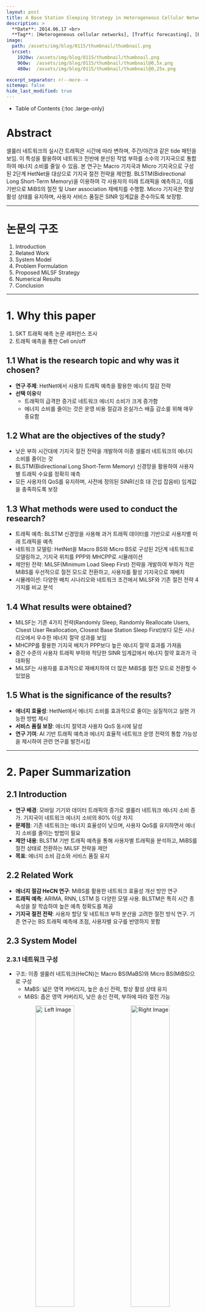 ```yaml
---
layout: post
title: A Base Station Sleeping Strategy in Heterogeneous Cellular Networks Based on User Traffic Prediction
description: >
  **Date**: 2014.06.17 <br>
  **Tag**: [Heterogeneous cellular networks], [Traffic forecasting], [Energy saving], [SINR], [Quality of service], [BLSTM]
image: 
  path: /assets/img/blog/0115/thumbnail/thumbnail.png
  srcset: 
    1920w: /assets/img/blog/0115/thumbnail/thumbnail.png
    960w:  /assets/img/blog/0115/thumbnail/thumbnail@0,5x.png
    480w:  /assets/img/blog/0115/thumbnail/thumbnail@0,25x.png

excerpt_separator: <!--more-->
sitemap: false
hide_last_modified: true
---
```


<!--more-->
- Table of Contents
{:toc .large-only}

# Abstract

셀룰러 네트워크의 실시간 트래픽은 시간에 따라 변하며, 주간/야간과 같은 tide 패턴을 보임. 이 특성을 활용하여 네트워크 전반에 분산된 작업 부하를 소수의 기지국으로 통합하여 에너지 소비를 줄일 수 있음. 본 연구는 Macro 기지국과 Micro 기지국으로 구성된 2단계 HetNet을 대상으로 기지국 절전 전략을 제안함. BLSTM(Bidirectional Long Short-Term Memory)을 이용하여 각 사용자의 미래 트래픽을 예측하고, 이를 기반으로 MiBS의 절전 및 User association 재배치를 수행함. Micro 기지국은 항상 활성 상태를 유지하며, 사용자 서비스 품질은 SINR 임계값을 준수하도록 보장함.

  
---

# 논문의 구조

1. Introduction
2. Related Work
3. System Model
4. Problem Formulation
5. Proposed MiLSF Strategy
6. Numerical Results
7. Conclusion

---

# 1. Why this paper

1. SKT 트래픽 예측 논문 레퍼런스 조사
2. 트래픽 예측을 통한 Cell on/off

## 1.1 What is the research topic and why was it chosen?

- **연구 주제**: HetNet에서 사용자 트래픽 예측을 활용한 에너지 절감 전략
- **선택 이유**략
  - 트래픽의 급격한 증가로 네트워크 에너지 소비가 크게 증가함
  - 에너지 소비를 줄이는 것은 운영 비용 절감과 온실가스 배출 감소를 위해 매우 중요함
  
## 1.2 What are the objectives of the study?

- 낮은 부하 시간대에 기지국 절전 전략을 개발하여 이종 셀룰러 네트워크의 에너지 소비를 줄이는 것
- BLSTM(Bidirectional Long Short-Term Memory) 신경망을 활용하여 사용자별 트래픽 수요를 정확히 예측
- 모든 사용자의 QoS를 유지하며, 사전에 정의된 SINR(신호 대 간섭 잡음비) 임계값을 충족하도록 보장


## 1.3 What methods were used to conduct the research?

- 트래픽 예측: BLSTM 신경망을 사용해 과거 트래픽 데이터를 기반으로 사용자별 미래 트래픽을 예측
- 네트워크 모델링: HetNet을 Macro BS와 Micro BS로 구성된 2단계 네트워크로 모델링하고, 기지국 위치를 PPP와 MHCPP로 시뮬레이션
- 제안된 전략: MiLSF(Minimum Load Sleep First) 전략을 개발하여 부하가 적은 MiBS를 우선적으로 절전 모드로 전환하고, 사용자를 활성 기지국으로 재배치
- 시뮬레이션: 다양한 배치 시나리오와 네트워크 조건에서 MiLSF와 기존 절전 전략 4가지를 비교 분석

## 1.4 What results were obtained?

- MiLSF는 기존 4가지 전략(Randomly Sleep, Randomly Reallocate Users, Clsest User Reallocation, Closest Base Station Sleep First)보다 모든 시나리오에서 우수한 에너지 절약 성과를 보임
- MHCPP를 활용한 기지국 배치가 PPP보다 높은 에너지 절약 효과를 가져옴
- 중간 수준의 사용자 트래픽 부하와 적당한 SINR 임계값에서 에너지 절약 효과가 극대화됨
- MiLSF는 사용자를 효과적으로 재배치하여 더 많은 MiBS를 절전 모드로 전환할 수 있었음


## 1.5 What is the significance of the results?

- **에너지 효율성**: HetNet에서 에너지 소비를 효과적으로 줄이는 실질적이고 실현 가능한 방법 제시
- **서비스 품질 보장**: 에너지 절약과 사용자 QoS 동시에 달성
- **연구 기여**: AI 기반 트래픽 예측과 에너지 효율적 네트워크 운영 전략의 통합 가능성을 제시하여 관련 연구를 발전시킴

---

# 2. Paper Summarization

## 2.1 Introduction

- **연구 배경**: 모바일 기기와 데이터 트래픽의 증가로 셀룰러 네트워크 에너지 소비 증가. 기지국이 네트워크 에너지 소비의 80% 이상 차지
- **문제점**: 기존 네트워크는 에너지 효율성이 낮으며, 사용자 QoS를 유지하면서 에너지 소비를 줄이는 방법이 필요
- **제안 내용**: BLSTM 기반 트래픽 예측을 통해 사용자별 트래픽을 분석하고, MiBS를 절전 상태로 전환하는 MiLSF 전략을 제안
- **목표**: 에너지 소비 감소와 서비스 품질 유지

## 2.2 Related Work

- **에너지 절감 HeCN 연구**: MiBS를 활용한 네트워크 효율성 개선 방안 연구
- **트래픽 예측**: ARIMA, RNN, LSTM 등 다양한 모델 사용. BLSTM은 특히 시간 종속성을 잘 학습하여 높은 예측 정확도를 제공
- **기지국 절전 전략**: 사용자 할당 및 네트워크 부하 분산을 고려한 절전 방식 연구. 기존 연구는 BS 트래픽 예측에 초점, 사용자별 요구를 반영하지 못함

## 2.3 System Model


### 2.3.1 네트워크 구성
- 구조: 이종 셀룰러 네트워크(HeCN)는 Macro BS(MaBS)와 Micro BS(MiBS)으로 구성
  - MaBS: 넓은 영역 커버리지, 높은 송신 전력, 항상 활성 상태 유지
  - MiBS: 좁은 영역 커버리지, 낮은 송신 전력, 부하에 따라 절전 가능


<p align="center">
  <img src="/assets/img/blog/0115/fig/fig.1.1.png" alt="Left Image" width="45%" style="margin-right: 10px;">
  <img src="/assets/img/blog/0115/fig/fig.1.2.png" alt="Right Image" width="45%" style="margin-left: 10px;">
</p>


- 배치 방식:
  - **PPP(Poisson Point Process)**: BS들이 독립적으로 배치되며, 현실적인 네트워크 배치를 모델링 가능
  - **MHCPP(Matern Hard-Core Point Process)**: PPP 기반 배치에서 BS 간 간섭을 줄이기 위해 최소 거리 제약 추가


### 2.3.2 트래픽 예측 모델
- BLSTM(Bidirectional Long Short-Term Memory)
  - 과거 트래픽 데이터를 기반으로 사용자별 미래 트래픽 수요를 예측
  - 양방향 정보 흐름으로 시간 의존성과 장기적인 패턴 학습 가능
  - BLSTM은 높은 예측 정확도를 제공하며, 특히 피크 트래픽에서 RNN 및 ARIMA보다 우수


### 2.3.3 SINR 모델

| **기호**         | **설명**                                                                              | **단위**                     |
|------------------|--------------------------------------------------------------------------------------|-----------------------------|
| $$ S_{i,k} $$    | 사용자 $$ k $$가 기지국 $$ i $$에서 수신한 SINR                                          | dB               |
| $$ p_{\theta(i)} $$ | 기지국 $$ i $$의 송신 전력 (단일 안테나 기준)                                           | W                   |
| $$ f_{\theta(i)} $$ | 기지국 $$ i $$의 주파수                                                               | Hz                         |
| $$ w_{\theta(i)} $$ | 기지국 $$ i $$의 대역폭                                                              | Hz                         |
| $$ L_{i,k} $$    | 사용자 $$ k $$와 기지국 $$ i $$ 간의 경로 손실                                            | dB               |
| $$ \rho_{i,k} $$ | 사용자 $$ k $$와 기지국 $$ i $$ 간의 소규모 페이딩 계수 (Rayleigh fading, 지수분포)         | -                    |
| $$ \eta_0 $$     | 잡음 스펙트럼 밀도 (Noise spectral density)                                            | W/Hz                      |
| $$ d_{i,k} $$    | 사용자 $$ k $$와 기지국 $$ i $$ 간의 거리                                                | m                   |
| $$ c $$          | 빛의 속도 ($$3 \times 10^8$$)                                                          | m/s                       |
| $$ \beta $$      | 경로 손실 지수 (Path loss exponent)                                                    | -                     |
| $$ \gamma_0 $$   | SINR 임계값                                                                            | dB               |
| $$ \Psi_{M} $$   | 거대 기지국(MaBS) 집합                                                                 | -                          |
| $$ \Psi_{S} $$   | 소형 기지국(MiBS) 집합                                                                 | -                          |
| $$ \Psi_{K} $$   | 사용자 집합                                                                             | -                          |
| $$ \theta(i) $$  | 기지국 $$ i $$의 유형 (MaBS: 1, MiBS: 2)                                               | -                     |


#### 2.3.3.1 기지국 유형 정의 ($$ \theta(i) $$)

기지국 $$ i $$의 유형을 나타내는 이진 값:

$$
\theta(i) =
\begin{cases} 
1, & \text{if } i \in \Psi_{M}, \\
2, & \text{if } i \in \Psi_{S}.
\end{cases}
$$


#### 2.3.3.2 경로 손실 모델 ($$ L_{i,k} $$)

사용자 $$ k $$와 기지국 $$ i $$ 간의 경로 손실:

$$
L_{i,k} = 20 \log \left( \frac{4 \pi f_{\theta(i)}^c}{c} \right) 
+ 10 \beta \log(d_{i,k}),
\quad \forall k \in \Psi_{K}, \ i \in \Psi_{M} \cup \Psi_{S}.
$$

#### 2.3.3.3 SINR 계산 ($$ S_{i, k}$$)

사용자 $$ k $$가 기지국 $$ i $$에서 수신한 SINR:

$$
S_{i,k} = \frac{p_{\theta(i)} \rho_{i,k} L_{i,k}^{-1}}
{\sum_{j \in \Psi_{M} \cup \Psi_{S} \setminus \{i\}} 
p_{\theta(j)} \rho_{j,k} L_{j,k}^{-1} 
+ \eta_0 w_{\theta(i)}},
\quad \forall k \in \Psi_{K}, \ i \in \Psi_{M} \cup \Psi_{S}.
$$


### 2.3.4 BS 전력 소비 모델

| **기호**             | **설명**                                                                           | **단위**         |
|----------------------|-----------------------------------------------------------------------------------|-----------------|
| $$ \mu_i(t) $$       | 시간 $$ t $$에서 기지국 $$ i $$의 부하 비율                                           | -    |
| $$ \Psi_i^K(t) $$    | 시간 $$ t $$에 기지국 $$ i $$에 연결된 사용자 집합                                     | -               |
| $$ P_{\theta(i)}^\alpha $$         | 기지국 활성 상태 전력 소비                                              | W               |
| $$ \alpha_{\theta(i)} $$ | 기지국 $$ i $$의 송신 안테나 개수 (MaBS: $$ \alpha_1 $$, MiBS: $$ \alpha_2 $$)       | -               |
| $$ p_{\theta(i)}^{c} $$ | 기지국 $$ i $$의 회로 전력 소비(절전 상태)                                                     | W               |



#### 2.3.4.1 사용자 요구 대역폭 계산

사용자 $$k$$가 기지국 $$i$$에 연결되었을 때, 주어진 시간 $$t$$에서 SINR이 임계값 $$\gamma_{0}$$ 이상이면, Shannon-Hartley 이론에 따라 요구 대역폭은 아래와 같이 계산

$$
b_{i,k}(t) = \frac{r_k(t)}{\log_2 \left( 1 + S_{i,k} \right)}, \forall S_{i,k} \geq \gamma_0
$$


#### 2.3.4.2 기지국 부하 계산

기지국 $$i$$에 연결된 사용자들의 요구 대역폭으로부터 부하 비율을 계산할 수 있음. 시간 $$t$$에서 기지국 $$i$$의 부하는 다음과 같이 정의됨

$$
\mu_i(t) = \sum_{k \in \Psi_K^i(t)}\frac{b_{i,k}(t)}{w_{\theta(i)}}
$$


#### 2.3.4.3 기지국 전력 소비 모델

활성 상태에서의 기지국 $$i$$의 전력 소비는 **송신 전력**과 **회로 전력**으로 나뉨

$$
P_{\theta(i)}^{\alpha}(t) = \alpha_{\theta(i)}p_{\theta(i)}\mu_i(t) + p_{\theta(i)}^c
$$


#### 2.3.5 BLSTM 모델

![Fig 1](/assets/img/blog/0115/fig/BLSTM.png)

- BLSTM(Bidirectional Long Short-Term Memory)
  - 시계열 데이터를 양방향으로 학습하는 RNN(Recurrent Neural Network)의 한 종류
  - 과거와 미래 정보를 모두 활용하여 더 정확한 예측 수행
  - LSTM의 구조를 확장하여 Long-term dependencies와 패턴을 효과적으로 학습함

- 사용 목적
  - 네트워크 트래픽의 시간적 변화 패턴을 예측
  - 각 사용자별 미래 트래픽을 정확히 예측하여 기지국 절전 저략에 활용


BLSTM 모델은 두 개의 LSTM 네트워크(Forward와 Backward)로 구성됨

- Forward LSTM: 입력 데이터를 시간 순서대로 처리하여 패턴을 학습
- Backward LSTM: 입력 데이터를 시간 역순으로 처리하여 추가적인 정보를 학습
- 두 결과를 병합하여 최종 출력값을 생성



### 2.4 문제 정의

- **목표**: MiBS를 선택적으로 절전 상태로 전환해 네트워크 에너지 소비를 최소화
- **제약조건**:
  - 모든 사용자의 SINR이 임계값 이상이어야 함
  - 각 사용자의 트래픽 요구량을 충족해야 함
  - 기지국은 과부하 상태가 되어서는 안됨
- **최적화 문제**: 에너지 소비를 최소화하는 MiBS 절전 전략 설계


#### 2.4.1 변수 정의

- Action Vector($$a_t^{\phi}(t)$$)
: 기지국의 활성 상태를 나타내는 벡터

  - $$ a_{\phi}^{i}(t) = 1 $$: 시간 $$t$$에 기지국 $$ i $$가 활성 상태
  - $$ a_{\phi}^{i}(t) = 0 $$: 시간 $$t$$에 기지국 $$ i $$가 절전 상태

- 활성 및 절전 기지국 집합
  - $$ \mathcal{L}^{active}(t) = \{i \vert a_i^{\phi}(t = 1)\} $$: 시간 $$t$$에 활성 상태인 기지국 집합
  - $$ \mathcal{L}^{active}(t) = \{i \vert a_i^{\phi}(t = 0)\} $$: 시간 $$t$$에 절전 상태인 기지국 집합


- 최대 트래픽 요구량($$R_k$$)

$$
R_k = \max_{t \in [T_1, T_2]} r_k(t), \quad \forall k \in \Psi_K.
$$


#### 2.4.2 최적화 목표

- $$[T_1, T_2]$$ 동안 두 계층 HeCN의 전체 에너지 소비를 최소화하는 것이 최적화 문제의 목표
- 총 전력 소비: 시간 $$t$$에 모든 기지국의 총 전력 소비는 다음과 같이 정의됨

$$
\min_{\phi} \int_{T_1}^{T_2}
\sum_{i \in \Psi_M \cup \Psi_S}
\left( a_i^\phi(t) P^\alpha_{\theta(i)}(t)
+	\left( 1 - a_i^\phi(t) \right) P_{\theta(i)}^s \right) dt,
$$


### 2.5 Proposed MiLSF Strategy

Minimum Load Sleep First Algorithm(MiLSF)는 부하가 적은 MiBS부터 절전 상태로 전환하여 네트워크의 에너지 소비를 줄이는 전략임

#### 2.5.1 알고리즘 목표

- 네트워크 에너지 소비를 줄이기 위해 부하가 낮은 MiBS를 절전 상태로 전환
- 사용자의 QoS를 유지하면서 기지국 부하를 재분배


#### 2.5.2 알고리즘 절차

![Fig 5](/assets/img/blog/0115/fig/MiLSF.png)


##### Step 1. 초기화

1. 활성 상태의 모든 MiBS 집합을 정의

$$ \mathcal{I}_{\text{active}}(t) = { i \mid a_i^\phi(t) = 1, i \in \Psi_S } $$


2. 절전 상태 기지국 집합 초기화

$$ \mathcal{I}_{\text{sleep}}(t) = \emptyset $$


#### Step 2. MiBS 부하 정렬

활성 상태 MiBS의 부하를 기준으로 오름차순 정렬 

$$ i_1, i_2, \ldots, i_N \in \mathcal{I}{\text{active}}(t), \quad \text{where } \mu{i_1}(t) \leq \mu_{i_2}(t) \leq \cdots \leq \mu_{i_N}(t) $$


#### Step 3. 절전 가능 여부 평가

부하가 가장 낮은 MiBS부터 절전 가능 여부를 평가

##### 1. MiBS $$i$$의 사용자를 인접한 활성 기지국으로 재배치

$$
\mu_j(t) = \mu_j(t) + \sum_{k \in \Psi_i^K(t)} \frac{b_{j,k}(t)}{w_{\theta(j)}},
\quad j \in \mathcal{I}_{\text{active}}(t) \setminus {i}.
$$

##### 2. 제약 조건 확인

- 모든 사용자의 SINR: $$ S_{j,k} \geq \gamma_0, \quad \forall k \in \Psi_i^K(t), \quad \forall j \in \mathcal{I}_{\text{active}}(t) $$
- 기지국 부하: $$ \mu_j(t) \leq 1, \quad \forall j \in \mathcal{I}_{\text{active}}(t) $$

##### 3. 조건이 만족되면 MiBS $$i$$를 절전 상태로 전환

$$
a_i^\phi(t) = 0, \quad \mathcal{I}{\text{sleep}}(t) = \mathcal{I}{\text{sleep}}(t) \cup {i}
$$

##### 4. 조건이 만족되지 않으면 MiBS $$i$$는 활성 상태 유지


#### Step 4: 반복

절전 가능 여부를 평가한 MiBS를 제외한 나머지 기지국으로 돌아가 Step 3을 반복, 모든 MiBS를 평가할 때까지 반복함


#### 2.5.3 알고리즘 종료 조건
- 모든 MiBS를 평가한 후 더 이상 절전 상태로 전환할 수 없는 경우 알고리즘 종료
- 절전 상태 기지국 집합 $$\mathcal{J}_{sleep}(t)$$과 활성 상태 기지국 집합 $$\mathcal{J}_{active}(t)$$ 반환


## Numerical Results 

### 실험 목표

- BLSTM 기반 트래픽 예측 모델과 MiLSF 알고리즘의 성능 평가
- 기존 절전 전략과의 비교를 통해 MiLSF의 에너지 효율성 및 QoS 유지 능력을 검증


### BLSTM 트래픽 예측 성능

##### 실험 설정
  - 다양한 트래픽 패턴에서 BLSTM의 예측 성능 평가
  - 비교 모델: RNN, ARIMA



![Fig 7](/assets/img/blog/0115/fig/fig.7.png)
![Fig 8](/assets/img/blog/0115/fig/fig.8.png)
![Fig 9](/assets/img/blog/0115/fig/fig.9.png)


##### 결과 요약

![Fig 6](/assets/img/blog/0115/fig/MAE.png)


예측 정확도:
  - BLSTM은 RNN 및 ARIMA 보다 Mean Absolute Error(MAE)와 Root Mean Square Error(RMSE)에서 더 낮은 값을 기록
  - 특히 트래픽 피크 시간에서 예측 성능이 우수


시계열 데이터의 학습:
  - BLSTM은 양방향 학습을 통해 장기적이고 복잡한 트래픽 변화를 더 잘 포착
을

### MiLSF 알고리즘 성능

##### 실험 설정

![Table 1](/assets/img/blog/0115/fig/table.1.png)


- 다양한 네트워크 부하와 배치 조건에서 MiLSF와 기존 절전 전략의 비교. 추가적으로 low-load 기간(10:00 p.m. - 6:00 a.m.)에는 user들의 움직임이 없는 것으로 고려하였음.

$$\rightarrow$$ 결정한 MiBS들을 10:00 p.m. - 6:00 a.m.에 sleep 모드로 전환
$$\rightarrow$$ 이 시간대 sleep 할 최적의 MiBS들을 고르는 것이 중요
  

- 비교 전략
  - Randomly Sleep(RS): 임의로 기지국을 절전 모드로 전환
  - CUR(Closest User Reallocation): 사용자 재배치를 통해 가까운 기지국 연결
  - CBSSF(Closest Base Station Sleep First): 가장 가까운 기지국부터 절전


#### 결과 요약

- 에너지 절감
  - MiLSF가 RS, CUR, CBSSF보다 에너지 소비를 크게 줄임
  - 특히 네트워크 부하가 낮은 시나리오에서 에너지 절감률이 가장 높음

- 기지국 배치의 영향
  - PPP 배치: MiLSF가 효율적으로 작동하며, 부하 분산 효과를 극대화
  - MHCPP 배치: 간섭이 줄어들며, MiLSF의 에너지 절감률이 더욱 향상

- 사용자 수의 영향
  - 사용자 수가 증가할수록 MiLSF는 에너지 절감률을 유지하면서 QoS를 만족
  - 기존 전략은 사용자 증가 시 QoS가 약화되는 경향을 보임


![Fig 10](/assets/img/blog/0115/fig/fig.10.png)


- SINR 임계값 변화
  - 높은 SINR 임계값에서도 MiLSF는 QoS를 유지하며, 에너지 절감 효과를 제공

![Fig 10](/assets/img/blog/0115/fig/fig.10.png)



- 절전 기지국 개수 변화
  - 네트워크 부하가 낮을수록 더 많은 MiBS를 절전 상태로 전환 가능
  - MiLSF는 절전 가능한 MiBS의 개수를 최대화하면서 QoS를 유지
  - 네트워크 부하가 증가하면 MiBS를 활성 상태로 유지해야 하므로 절전 기지국 개수 감소


![Fig 11](/assets/img/blog/0115/fig/fig.11.png)



## Future Work

- 빔포밍, 전력 제어와 같은 간섭 완화 기법 통합
- 동적으로 변화하는 네트워크 환경에서의 적용
- 트래픽 예측의 개선


---

# 3. Take Away

- 시뮬레이션 파라미터들을 참고하여 NS-3에서 사용
- 10 p.m. - 6 a.m. 까지 사용자를 고정시킨 후 cell on/off를 실행
- 예측 알고리즘과 on/off 알고리즘의 결합
